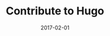 ---
title: Contribute to Hugo
linktitle: Contribute to Hugo
description: Contribute to Hugo development and documentation.
date: 2017-02-01
publishdate: 2017-02-01
lastmod: 2017-02-01
tags: [contribute,tutorials]
author:
authorprofileurl:
weight: 01
draft: false
slug:
aliases: [/tutorials/how-to-contribute-to-hugo/]
notes:
---